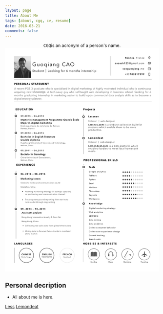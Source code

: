 ```yaml
---
layout: page
title: About Me
tags: [about, cgq, cv, resume]
date: 2016-03-21
comments: false
---
```

    
<center><kbd>C</kbd><kbd>G</kbd><kbd>Q</kbd>is an acronym of a person's name.</center>
<img src="https://raw.githubusercontent.com/caoack123/caoack123.github.io/master/about/Resume_Cao%20Guoqiang.png">

## Personal decription
* All about me is here.

<a href="http://lessnav.com" class="btn btn-success">Less</a>
<a href="http://lemondeat.com" class="btn btn-success">Lemondeat</a>




